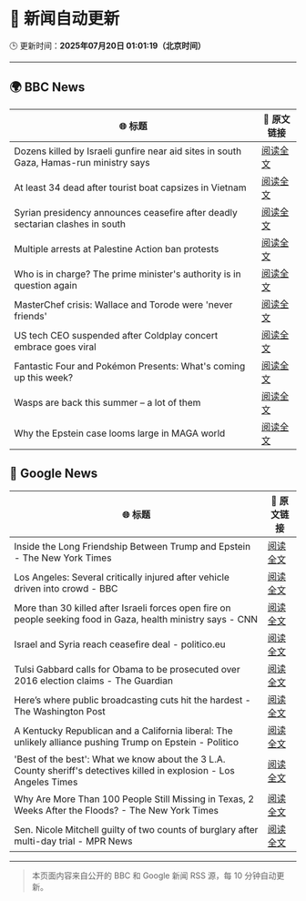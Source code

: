 # 🧠 新闻自动更新

🕒 更新时间：**2025年07月20日 01:01:19（北京时间）**

---

## 🌍 BBC News

| 🌐 标题 | 🔗 原文链接 |
|--------|-------------|
| Dozens killed by Israeli gunfire near aid sites in south Gaza, Hamas-run ministry says | [阅读全文](https://www.bbc.com/news/articles/ce3n04w19qlo) |
| At least 34 dead after tourist boat capsizes in Vietnam | [阅读全文](https://www.bbc.com/news/articles/c5ypd6vr4e7o) |
| Syrian presidency announces ceasefire after deadly sectarian clashes in south | [阅读全文](https://www.bbc.com/news/articles/c0m87d4p9gvo) |
| Multiple arrests at Palestine Action ban protests | [阅读全文](https://www.bbc.com/news/articles/c20rvdexj8jo) |
| Who is in charge? The prime minister's authority is in question again | [阅读全文](https://www.bbc.com/news/articles/czxwe3g4wl5o) |
| MasterChef crisis: Wallace and Torode were 'never friends' | [阅读全文](https://www.bbc.com/news/articles/cj9vgwr48gwo) |
| US tech CEO suspended after Coldplay concert embrace goes viral | [阅读全文](https://www.bbc.com/news/articles/c80pnnn0gj3o) |
| Fantastic Four and Pokémon Presents: What's coming up this week? | [阅读全文](https://www.bbc.com/news/articles/cy7n3epl1yxo) |
| Wasps are back this summer – a lot of them | [阅读全文](https://www.bbc.com/news/articles/cz7ld2jgqz2o) |
| Why the Epstein case looms large in MAGA world | [阅读全文](https://www.bbc.com/news/articles/cy8ge16d2y3o) |

## 📰 Google News

| 🌐 标题 | 🔗 原文链接 |
|--------|-------------|
| Inside the Long Friendship Between Trump and Epstein - The New York Times | [阅读全文](https://news.google.com/rss/articles/CBMiiwFBVV95cUxPNHFLY0dZY0gwendOSE0zVTBBNjY3RHlYbjlPVENIN3huUkxwLVB0MHZwM21kanJfM05CbjMzbzB5eU9OYU9GRHpNZ0VzV29HaWlxR0dFd0RRYmFSZThCc0JYZ2tFMTZPVWI2UGFQdTBMaTBQeThFZ3FLakJUam1GUEJndHhXV2JiOGNR?oc=5) |
| Los Angeles: Several critically injured after vehicle driven into crowd - BBC | [阅读全文](https://news.google.com/rss/articles/CBMiWkFVX3lxTE1hdDRBSXRySXp3MzlQRkRZVTNkN25TRW5wdkhsd3lkRElacTR6bldqd1N6RE1qQS1QTzdFQWMtaUxCby1iSGZkSGltNGdrTWZraUpndi02NEZOZ9IBX0FVX3lxTE5JTktWTGgwcTFfamoyWmhnNFZjYUl4cFhIZ09HLTFtNmpITnpWdk1vT0pkTFo3eUFzVGFNZFNyajliVXI4ckYwOExHV1ZZMl9aM2YyR0tOQ21iTnRFZFFB?oc=5) |
| More than 30 killed after Israeli forces open fire on people seeking food in Gaza, health ministry says - CNN | [阅读全文](https://news.google.com/rss/articles/CBMiggFBVV95cUxQNUVYNTlQWGlPUW5wbXpzaldSZXI0NF83M2JzOC1QSWpuTTIxaG1ZU1htcnR0N1pwZWVPMHA1d2J5VDlVcDhjbnRoTEdnc3VvZ1VHYVM0TDZvSFVUWlQ1djRsQ2tQeEY3QnEtY0QzcGg5cHhQQ0haWGw1Y204QVhWZnJ30gGHAUFVX3lxTE91QlA4Z1RoRVg2dUc2Z0tjc3FRMEVtMVlsZWlFVWV2Uzh0NkRyOFR6NkZEbzVxRHl2RVlZOGhvbGcxdVJ4Q2FWMkt0SVdHU1laV1JOWUFvV0xKU080eTRxVk9HR3ZRVlZJNUtsSm9sY2hBMG1ycTBncVhGNmt3ckVpS0hPZjRwaw?oc=5) |
| Israel and Syria reach ceasefire deal - politico.eu | [阅读全文](https://news.google.com/rss/articles/CBMiekFVX3lxTE1LUFJUdmxPMDFuX0VZZ0RVc3E0cm1vdVcxZ1NnSWUzVDZVZkpFZk9fSWR0OW95alFGVWtiWkhBdE83YzRPOUg4TEpOaHctcGhkVzFZd3g4R2JfN0dLdTBMWDR0NlpYbTFvbC0xZzFVWER3dW8ySlhEVVpn?oc=5) |
| Tulsi Gabbard calls for Obama to be prosecuted over 2016 election claims - The Guardian | [阅读全文](https://news.google.com/rss/articles/CBMikgFBVV95cUxNM0xHWU11enVKTEZQNWJKRnlHUjdYZnQ2c3hoczZpd0txMnVxUUJ4VVV0RENDN2V5SFBETmF3NmhLZ3dxc1NGejFrak91UnNBMzE4ZHZRd0JEVnc5T2o4RUdpU29WVGxZQ1lFd2N6M3lwYVduLWtOUnJhYTUzQ2RxVE9xc2dfREExZ0MtT3FmR2c1dw?oc=5) |
| Here’s where public broadcasting cuts hit the hardest - The Washington Post | [阅读全文](https://news.google.com/rss/articles/CBMif0FVX3lxTE5ja0ZSMVgxbXZ6T1RlZENBanRCSHdQY0Q1MlEtOUJtZktJWW5fLVM4U0h6YnVfRFdsNl9Hay1FOEN2M3B4dmxMZm5VVUpUbXhic0NHU1ltc040czRfMU5YOFpGZG9QT0pDSzA5T3pzdGZ1VUNmdUNNZXNaWVZoa1U?oc=5) |
| A Kentucky Republican and a California liberal: The unlikely alliance pushing Trump on Epstein - Politico | [阅读全文](https://news.google.com/rss/articles/CBMisAFBVV95cUxPb2NQdTRRdFJicDBtR0NWX1NOSW5ycmNyMGtzZEVmSVMtS2hlYnBHSERqLTIzN1lBUUhoQWZoN1NPS0VMcXhCWW9MQk5MaHVjbTB5VGJodWhiWDlvdWZUVXdZc3hIWk1KNk91TU5jUnUwOG9PVThQOE4ydkJ1aVF0OFhDWWg0U1Uwb2t2MThFeG1iUWpmaXZUQi1rblVJTFVseHFnZE16amU0TWl2UF9hQg?oc=5) |
| 'Best of the best': What we know about the 3 L.A. County sheriff's detectives killed in explosion - Los Angeles Times | [阅读全文](https://news.google.com/rss/articles/CBMiqwFBVV95cUxORmVYTXNsRFBXRGltZmJiWXJXRTlqb1hQbUhSSzhzSDNwVFhjbEVIZHh4Z3FmTWJ4MGFjRU5iT0V6MkpkYTJfZmhNMVRVUWM1N040NTlaSXR4YklfS0xXOVFZMEdxUWhESWhxUkJleDdUUHhTZS1CYWdBR3M5ZUozZ2E5Zk9oM2w5YW5Ec2toVEFVUTdtQlJxc2t2Mm42b1duWHZCXzJJXzk2Tjg?oc=5) |
| Why Are More Than 100 People Still Missing in Texas, 2 Weeks After the Floods? - The New York Times | [阅读全文](https://news.google.com/rss/articles/CBMifEFVX3lxTE9FejAtTnVpM0VaRU1yTlUtWXRQZXN1aVhsUmdqeXNwcWhLUG93eDVoQV9zWlM4Z1lkMG5CcUFnN1FRWFlVeTh6Q0hsMWV1STQ4VzZsRE9PbFA2a3k1VjJubkdQa2stZFM3aWkwMHg0Sy12TXE1Uk1Vc0hfbDg?oc=5) |
| Sen. Nicole Mitchell guilty of two counts of burglary after multi-day trial - MPR News | [阅读全文](https://news.google.com/rss/articles/CBMiigFBVV95cUxOZjhlMmFLVXdZdUVmaUR3dklLbzNJRU90cEFQejVkOE5neE0wVi1fWjRsN3dBMmpoSzNtZWZITmxtNGU3RGMxa1RLR0JKT0V5ei1GbDNqVVZuaE1IR2l0NnpSZjNOOExpc3lKcnEtMUl1ek43MzU4TzZReUN1ZjE3TG1YU0RwSFRENlE?oc=5) |

---
> 本页面内容来自公开的 BBC 和 Google 新闻 RSS 源，每 10 分钟自动更新。